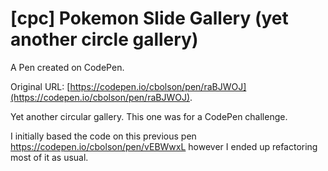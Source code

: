 # [cpc] Pokemon Slide Gallery (yet another circle gallery)

A Pen created on CodePen.

Original URL: [https://codepen.io/cbolson/pen/raBJWOJ](https://codepen.io/cbolson/pen/raBJWOJ).

Yet another circular gallery.
This one was for a CodePen challenge.

I initially based the code on this previous pen https://codepen.io/cbolson/pen/vEBWwxL however I ended up refactoring most of it as usual.
